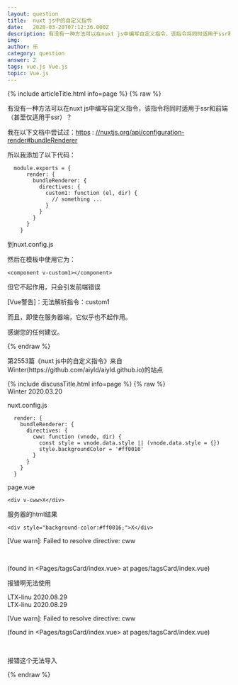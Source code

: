 ```yaml
---
layout: question
title:  nuxt js中的自定义指令
date:   2020-03-20T07:12:36.000Z
description: 有没有一种方法可以在nuxt js中编写自定义指令，该指令将同时适用于ssr和前端（甚至仅适用于ssr）？ 我在以下文档中尝试过：https    ...
img: 
author: 乐
category: question
answer: 2
tags: vue.js Vue.js
topic: Vue.js
---
```

<div class="article-root">
  <div class="article">
    {% include articleTitle.html info=page %}
    {% raw %}
    <div class="article-content"><p><font style="vertical-align: inherit;"><font style="vertical-align: inherit;">有没有一种方法可以在nuxt js中编写自定义指令，该指令将同时适用于ssr和前端（甚至仅适用于ssr）？ </font></font></p>

<p><font style="vertical-align: inherit;"><font style="vertical-align: inherit;">我在以下文档中尝试过：</font><a href="https://nuxtjs.org/api/configuration-render#bundleRenderer" rel="noreferrer"><font style="vertical-align: inherit;">https</font></a><font style="vertical-align: inherit;"> : 
 </font></font><a href="https://nuxtjs.org/api/configuration-render#bundleRenderer" rel="noreferrer"><font style="vertical-align: inherit;"><font style="vertical-align: inherit;">//nuxtjs.org/api/configuration-render#bundleRenderer</font></font></a></p>

<p><font style="vertical-align: inherit;"><font style="vertical-align: inherit;">所以我添加了以下代码：</font></font></p>

<pre><code>  module.exports = {<font></font>
      render: {<font></font>
        bundleRenderer: {<font></font>
          directives: {<font></font>
            custom1: function (el, dir) {<font></font>
              // something ...<font></font>
            }<font></font>
          }<font></font>
        }<font></font>
      }<font></font>
    }<font></font>
</code></pre>

<p><font style="vertical-align: inherit;"><font style="vertical-align: inherit;">到nuxt.config.js</font></font></p>

<p><font style="vertical-align: inherit;"><font style="vertical-align: inherit;">然后在模板中使用它为：</font></font></p>

<pre><code>&lt;component v-custom1&gt;&lt;/component&gt;
</code></pre>

<p><font style="vertical-align: inherit;"><font style="vertical-align: inherit;">但它不起作用，只会引发前端错误 </font></font></p>

<p><font style="vertical-align: inherit;"><font style="vertical-align: inherit;">[Vue警告]：无法解析指令：custom1</font></font></p>

<p><font style="vertical-align: inherit;"><font style="vertical-align: inherit;">而且，即使在服务器端，它似乎也不起作用。</font></font></p>

<p><font style="vertical-align: inherit;"><font style="vertical-align: inherit;">感谢您的任何建议。</font></font></p></div>
    {% endraw %}
  </div>
  <p class="winter_mark">第2553篇《nuxt js中的自定义指令》来自Winter(https://github.com/aiyld/aiyld.github.io)的站点</p>
  <div class="discuss-wrapper">
    {% include discussTitle.html info=page %}
    {% raw %}
    <div class="discuss-list">
    <div class="discuss-item">
        <div class="discuss-parent">
          <div class="discuss-meta">
            <span class="discuss-user">Winter</span>
            <span class="discuss-time">2020.03.20</span>
          </div>
          <div class="discuss-comment"><p>nuxt.config.js</p><pre><code class="language-javascript">  render: {
    bundleRenderer: {
      directives: {
        cww: function (vnode, dir) {
          const style = vnode.data.style || (vnode.data.style = {})
          style.backgroundColor = '#ff0016'
        }
      }
    }
  }</code></pre><p>page.vue</p><pre><code class="language-javascript">&lt;div v-cww&gt;X&lt;/div&gt;</code></pre><p>服务器的html结果</p><pre><code class="language-xml">&lt;div style="background-color:#ff0016;"&gt;X&lt;/div&gt;</code></pre></div>
        </div><div class="discuss-children">
          <div class="discuss-child">
            <div class="discuss-comment"><p>[Vue warn]: Failed to resolve directive: cww</p><p>&nbsp;</p><p>(found in &lt;Pages/tagsCard/index.vue&gt; at pages/tagsCard/index.vue)</p><p>报错啊无法使用</p></div>
            <div class="discuss-meta">
              <span class="discuss-user">LTX-linu</span>
              <span class="discuss-time">2020.08.29</span>
            </div>
          </div></div>
        </div><div class="discuss-item">
        <div class="discuss-parent">
          <div class="discuss-meta">
            <span class="discuss-user">LTX-linu</span>
            <span class="discuss-time">2020.08.29</span>
          </div>
          <div class="discuss-comment"><p>[Vue warn]: Failed to resolve directive: cww</p><p>(found in &lt;Pages/tagsCard/index.vue&gt; at pages/tagsCard/index.vue)</p><p>&nbsp;</p><p>报错这个无法导入</p></div>
        </div></div>
    </div>
    {% endraw %}
  </div>
<div>
